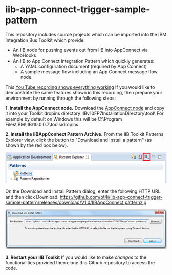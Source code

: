 # iib-app-connect-trigger-sample-pattern

This repository includes source projects which can be imported into the IBM Integration Bus Toolkit which provide:
* An IIB node for pushing events out from IIB into AppConnect via WebHooks
* An IIB to App Connect Integration Pattern which quickly generates:
	* A YAML configuration document (required by App Connect)
	* A sample message flow including an App Connect message flow node.

This [You Tube recording shows everything working](https://www.youtube.com/watch?v=StwPbOiFKzk) If you would like to demonstrate the same features shown in this recording, then prepare your environment by running through the following steps:

**1. Install the AppConnect node.**
Download the [AppConnect node](https://github.com/ot4i/iib-app-connect-trigger-sample-pattern/releases/download/V1.0/AppConnect_1.0.0.201612210011.jar) and copy it into your Toolkit dropins directory IIBv10FP7InstallationDirectory\tool\ For example by default on Windows this will be C:\Program Files\IBM\IIB\10.0.0.7\tools\dropins.

**2. Install the IIBAppConnect Pattern Archive.**
From the IIB Toolkit Patterns Explorer view, click the button to "Download and Install a pattern" (as shown by the red box below).

![alt text](https://github.com/ot4i/iib-app-connect-trigger-sample-pattern/blob/master/InstallPatternZip1.png "Download and Install a pattern in the IIB Toolkit")

On the Download and Install Pattern dialog, enter the following HTTP URL and then click Download:
https://github.com/ot4i/iib-app-connect-trigger-sample-pattern/releases/download/V1.0/IIBAppConnect.patternzip

![alt text](https://github.com/ot4i/iib-app-connect-trigger-sample-pattern/blob/master/InstallPatternZip2.png "Download and Install pattern dialog in the IIB Toolkit")

**3. Restart your IIB Toolkit**
If you would like to make *changes* to the functionalities provided then clone this Github repository to access the code.
